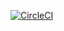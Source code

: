 [![CircleCI](https://dl.circleci.com/status-badge/img/gh/ibnc/mountebankMongo/tree/master.svg?style=svg)](https://dl.circleci.com/status-badge/redirect/gh/ibnc/mountebankMongo/tree/master)
